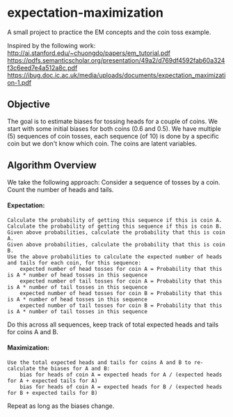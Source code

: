 # expectation-maximization
A small project to practice the EM concepts and the coin toss example.

Inspired by the following work:
http://ai.stanford.edu/~chuongdo/papers/em_tutorial.pdf
https://pdfs.semanticscholar.org/presentation/49a2/d769df4592fab60a324f3c6eed7e4a512a8c.pdf
https://ibug.doc.ic.ac.uk/media/uploads/documents/expectation_maximization-1.pdf

## Objective
The goal is to estimate biases for tossing heads for a couple of coins. We start with some initial biases for both coins (0.6 and 0.5). We have multiple (5) sequences of coin tosses, each sequence (of 10) is done by a specific coin but we don't know which coin. The coins are latent variables.

## Algorithm Overview
We take the following approach:
Consider a sequence of tosses by a coin. Count the number of heads and tails.

#### Expectation:
    Calculate the probability of getting this sequence if this is coin A.
    Calculate the probability of getting this sequence if this is coin B.
    Given above probabilities, calculate the probability that this is coin A.
    Given above probabilities, calculate the probability that this is coin B.
    Use the above probabilities to calculate the expected number of heads and tails for each coin, for this sequence:
        expected number of head tosses for coin A = Probability that this is A * number of head tosses in this sequence
        expected number of tail tosses for coin A = Probability that this is A * number of tail tosses in this sequence
        expected number of head tosses for coin B = Probability that this is A * number of head tosses in this sequence
        expected number of tail tosses for coin B = Probability that this is A * number of tail tosses in this sequence

Do this across all sequences, keep track of total expected heads and tails for coins A and B.

#### Maximization:
    Use the total expected heads and tails for coins A and B to re-calculate the biases for A and B:
        bias for heads of coin A = expected heads for A / (expected heads for A + expected tails for A)
        bias for heads of coin A = expected heads for B / (expected heads for B + expected tails for B)

Repeat as long as the biases change.


